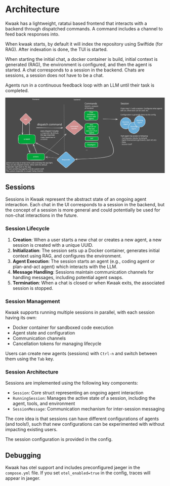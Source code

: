 # Architecture

Kwaak has a lightweight, ratatui based frontend that interacts with a backend through dispatched commands. A command includes a channel to feed back responses into.

When kwaak starts, by default it will index the repository using Swiftide (for RAG). After indexation is done, the TUI is started.

When starting the initial chat, a docker container is build, initial context is generated (RAG), the environment is configured, and then the agent is started. A chat corresponds to a session in the backend. Chats are sessions, a session does not have to be a chat.

Agents run in a continuous feedback loop with an LLM until their task is completed.

<img src="https://github.com/bosun-ai/kwaak/blob/master/images/architecture.svg" alt="Architecture">

## Sessions

Sessions in Kwaak represent the abstract state of an ongoing agent interaction. Each chat in the UI corresponds to a session in the backend, but the concept of a session is more general and could potentially be used for non-chat interactions in the future.

### Session Lifecycle

1. **Creation**: When a user starts a new chat or creates a new agent, a new session is created with a unique UUID.
2. **Initialization**: The session sets up a Docker container, generates initial context using RAG, and configures the environment.
3. **Agent Execution**: The session starts an agent (e.g., coding agent or plan-and-act agent) which interacts with the LLM.
4. **Message Handling**: Sessions maintain communication channels for handling messages, including potential agent swaps.
5. **Termination**: When a chat is closed or when Kwaak exits, the associated session is stopped.

### Session Management

Kwaak supports running multiple sessions in parallel, with each session having its own:
- Docker container for sandboxed code execution
- Agent state and configuration
- Communication channels
- Cancellation tokens for managing lifecycle

Users can create new agents (sessions) with `Ctrl-n` and switch between them using the `Tab` key.

### Session Architecture

Sessions are implemented using the following key components:

- `Session`: Core struct representing an ongoing agent interaction
- `RunningSession`: Manages the active state of a session, including the agent, tools, and environment
- `SessionMessage`: Communication mechanism for inter-session messaging

The core idea is that sessions can have different configurations of agents (and tools!), such that new configurations can be experimented with without impacting existing users.

The session configuration is provided in the config.

## Debugging

Kwaak has otel support and includes preconfigured jaeger in the `compose.yml` file. If you set `otel_enabled=true` in the config, traces will appear in jaeger.
